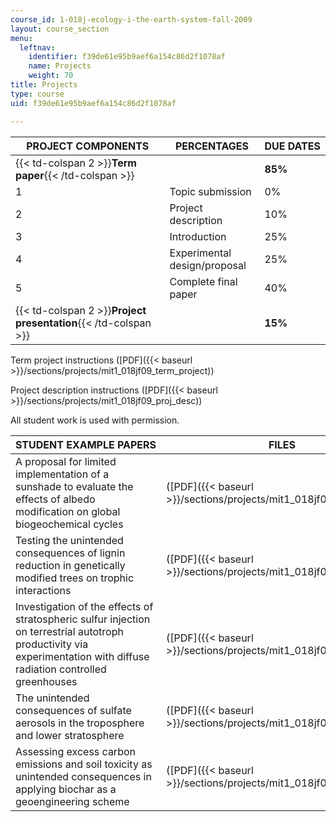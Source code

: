 ```yaml
---
course_id: 1-018j-ecology-i-the-earth-system-fall-2009
layout: course_section
menu:
  leftnav:
    identifier: f39de61e95b9aef6a154c86d2f1078af
    name: Projects
    weight: 70
title: Projects
type: course
uid: f39de61e95b9aef6a154c86d2f1078af

---
```


| PROJECT COMPONENTS | PERCENTAGES | DUE DATES |
| --- | --- | --- |
| {{< td-colspan 2 >}}**Term paper**{{< /td-colspan >}} || **85%** | &nbsp; |
| 1 | Topic submission | 0% | Lec #3 |
| 2 | Project description | 10% | Lec #7 |
| 3 | Introduction | 25% | Lec #11 |
| 4 | Experimental design/proposal | 25% | Lec #15 |
| 5 | Complete final paper | 40% | Lec #22 |
| {{< td-colspan 2 >}}**Project presentation**{{< /td-colspan >}} || **15%** | Lec #22-25 

Term project instructions ([PDF]({{< baseurl >}}/sections/projects/mit1_018jf09_term_project))

Project description instructions ([PDF]({{< baseurl >}}/sections/projects/mit1_018jf09_proj_desc))

All student work is used with permission.

| STUDENT EXAMPLE PAPERS | FILES |
| --- | --- |
| A proposal for limited implementation of a sunshade to evaluate the effects of albedo modification on global biogeochemical cycles | ([PDF]({{< baseurl >}}/sections/projects/mit1_018jf09_sw_paper1)) |
| Testing the unintended consequences of lignin reduction in genetically modified trees on trophic interactions | ([PDF]({{< baseurl >}}/sections/projects/mit1_018jf09_sw_paper2)) |
| Investigation of the effects of stratospheric sulfur injection on terrestrial autotroph productivity via experimentation with diffuse radiation controlled greenhouses | ([PDF]({{< baseurl >}}/sections/projects/mit1_018jf09_sw_paper3)) |
| The unintended consequences of sulfate aerosols in the troposphere and lower stratosphere | ([PDF]({{< baseurl >}}/sections/projects/mit1_018jf09_sw_paper4)) |
| Assessing excess carbon emissions and soil toxicity as unintended consequences in applying biochar as a geoengineering scheme | ([PDF]({{< baseurl >}}/sections/projects/mit1_018jf09_sw_paper5))